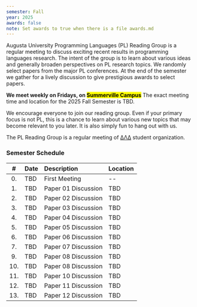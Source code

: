 ```yaml
---
semester: Fall
year: 2025
awards: false
note: Set awards to true when there is a file awards.md 
---
```


Augusta University Programming Languages (PL) Reading Group is a regular
meeting to discuss exciting recent results in programming languages research.
The intent of the group is to learn about various ideas and generally broaden
perspectives on PL research topics.  We randomly select papers from the major
PL conferences.  At the end of the semester we gather for a lively discussion
to give prestigious awards to select papers.

**We meet weekly on Fridays, on <mark>Summerville Campus</mark>**
The exact meeting time and location for the 2025 Fall Semester is TBD.

We encourage everyone to join our reading group. Even if your primary focus
is not PL, this is a chance to learn about various new topics that may become
relevant to you later.  It is also simply fun to hang out with us.

The PL Reading Group is a regular meeting of
[ΔΛΔ](https://augusta.presence.io/organization/delta-lambda-delta) student
organization.

### Semester Schedule

| \#  | Date | Description         | Location |
|:---:|:-----|:--------------------|:---------|
| 0.  | TBD  | First Meeting       | --       |
| 1.  | TBD  | Paper 01 Discussion | TBD      |
| 2.  | TBD  | Paper 02 Discussion | TBD      |
| 3.  | TBD  | Paper 03 Discussion | TBD      |
| 4.  | TBD  | Paper 04 Discussion | TBD      |
| 5.  | TBD  | Paper 05 Discussion | TBD      |
| 6.  | TBD  | Paper 06 Discussion | TBD      |
| 7.  | TBD  | Paper 07 Discussion | TBD      |
| 9.  | TBD  | Paper 08 Discussion | TBD      |
| 10. | TBD  | Paper 08 Discussion | TBD      |
| 11. | TBD  | Paper 10 Discussion | TBD      |
| 12. | TBD  | Paper 11 Discussion | TBD      |
| 13. | TBD  | Paper 12 Discussion | TBD      |
